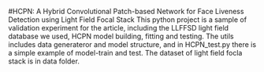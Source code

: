 #HCPN: A Hybrid Convolutional Patch-based Network for Face Liveness Detection using Light Field Focal Stack
This python project is a sample of validation experiment for the article, including the LLFFSD light field database we used, HCPN model building, fitting and testing.
The utils includes data generateror and model structure, and in HCPN_test.py there is a simple example of model-train and test. The dataset of light field focla stack is in data folder.